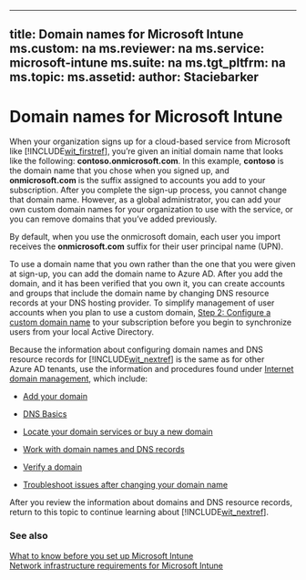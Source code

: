 

---
title: Domain names for Microsoft Intune
ms.custom: na
ms.reviewer: na
ms.service: microsoft-intune
ms.suite: na
ms.tgt_pltfrm: na
ms.topic: 
ms.assetid: 
author: Staciebarker
---
# Domain names for Microsoft Intune

When your organization signs up for a cloud-based service from Microsoft like [!INCLUDE[wit_firstref](../Token/wit_firstref_md.md)], you’re given an initial domain name that looks like the following: **contoso.onmicrosoft.com**. In this example, **contoso** is the domain name that you chose when you signed up, and **onmicrosoft.com** is the suffix assigned to accounts you add to your subscription. After you complete the sign-up process, you cannot change that domain name. However, as a global administrator, you can add your own custom domain names for your organization to use with the service, or you can remove domains that you’ve added previously.

By default, when you use the onmicrosoft domain, each user you import receives the **onmicrosoft.com** suffix for their user principal name (UPN).

To use a domain name that you own rather than the one that you were given at sign-up, you can add the domain name to Azure AD. After you add the domain, and it has been verified that you own it, you can create accounts and groups that include the domain name by changing DNS resource records at your DNS hosting provider. To simplify management of user accounts when you plan to use a custom domain, [Step 2: Configure a custom domain name](../Topic/Get-started-with-a-paid-subscription-to-Microsoft-Intune.md#BKMK_ConfigureDomain) to your subscription before you begin to synchronize users from your local Active Directory.

Because the information about configuring domain names and DNS resource records for [!INCLUDE[wit_nextref](../Token/wit_nextref_md.md)] is the same as for other Azure AD tenants, use the information and procedures found under [Internet domain management](http://technet.microsoft.com/library/hh969248.aspx), which include:

-   [Add your domain](http://technet.microsoft.com/library/hh969247.aspx)

-   [DNS Basics](http://technet.microsoft.com/library/jj151795.aspx)

-   [Locate your domain services or buy a new domain](http://technet.microsoft.com/library/jj151801.aspx)

-   [Work with domain names and DNS records](http://technet.microsoft.com/library/jj151817.aspx)

-   [Verify a domain](http://technet.microsoft.com/library/jj151788.aspx)

-   [Troubleshoot issues after changing your domain name](http://technet.microsoft.com/library/jj151793.aspx)

After you review the information about domains and DNS resource records, return to this topic to continue learning about [!INCLUDE[wit_nextref](../Token/wit_nextref_md.md)].

### See also
[What to know before you set up Microsoft Intune](../Topic/What-to-know-before-setting-up-Microsoft-Intune.md)</br>
[Network infrastructure requirements for Microsoft Intune](../Topic/Network-infrastructure-requirements-for-Microsoft-Intune.md)